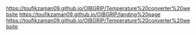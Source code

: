 https://toufikzaman09.github.io/OIBGRIP/Temperature%20converter%20website
https://toufikzaman09.github.io/OIBGRIP/landing%20page
https://toufikzaman09.github.io/OIBGRIP/Temperature%20converter%20website
